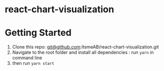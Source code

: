 # react-chart-visualization

# Getting Started

1. Clone this repo: git@github.com:itsmeAB/react-chart-visualization.git
2. Navigate to the root folder and install all dependencies : run `yarn` in command line
4. then run `yarn start`
